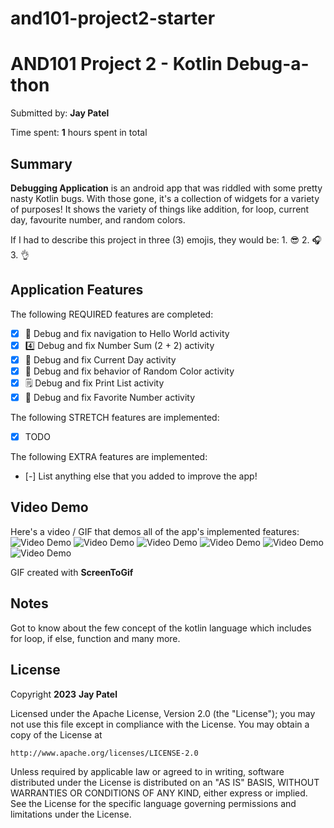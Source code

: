 # and101-project2-starter
<!-- (This is a comment) INSTRUCTIONS: Go through this page and fill out any **bolded** entries with their correct values.-->

# AND101 Project 2 - Kotlin Debug-a-thon

Submitted by: **Jay Patel**

Time spent: **1** hours spent in total

## Summary

**Debugging Application** is an android app that was riddled with some pretty nasty Kotlin bugs.  With those gone, it's a collection of widgets for a variety of purposes!  It shows the variety of things like addition, for loop, current day, favourite number, and random colors.

If I had to describe this project in three (3) emojis, they would be: 1. 😎 2. 🎧 3. 👌

## Application Features

<!-- (This is a comment) Please be sure to change the [ ] to [x] for any features you completed.  If a feature is not checked [x], you might miss the points for that item! -->

The following REQUIRED features are completed:

- [x] 👋 Debug and fix navigation to Hello World activity
- [x] 4️⃣ Debug and fix Number Sum (2 + 2) activity
- [x] 📅 Debug and fix Current Day activity 
- [x] 🌈 Debug and fix behavior of Random Color activity
- [x] 🗒️ Debug and fix Print List activity
- [x] 💯 Debug and fix Favorite Number activity

The following STRETCH features are implemented:

- [x] TODO

The following EXTRA features are implemented:

- [-] List anything else that you added to improve the app!

## Video Demo

Here's a video / GIF that demos all of the app's implemented features:
<img src='https://github.com/jaypatel0112/and101-project2-starter/blob/main/Project2_HelloWorld.gif' title='Hello World' width='' alt='Video Demo' />
<img src='https://github.com/jaypatel0112/and101-project2-starter/blob/main/Project2_Add.gif' title='2 + 2' width='' alt='Video Demo' />
<img src='https://github.com/jaypatel0112/and101-project2-starter/blob/main/Project2_CurrentDay.gif' title='Current Day' width='' alt='Video Demo' />
<img src='https://github.com/jaypatel0112/and101-project2-starter/blob/main/Project2_RandomColor.gif' title='Random Color' width='' alt='Video Demo' />
<img src='https://github.com/jaypatel0112/and101-project2-starter/blob/main/Project2_PrintList.gif' title='Print List' width='' alt='Video Demo' />
<img src='https://github.com/jaypatel0112/and101-project2-starter/blob/main/Project2_FavouriteNum.gif' title='Favorite Number' width='' alt='Video Demo' />

GIF created with **ScreenToGif**

<!-- Recommended tools:
- [Kap](https://getkap.co/) for macOS
- [ScreenToGif](https://www.screentogif.com/) for Windows
- [peek](https://github.com/phw/peek) for Linux. -->

## Notes

Got to know about the few concept of the kotlin language which includes for loop, if else, function and many more.

## License

Copyright **2023** **Jay Patel**

Licensed under the Apache License, Version 2.0 (the "License");
you may not use this file except in compliance with the License.
You may obtain a copy of the License at

    http://www.apache.org/licenses/LICENSE-2.0

Unless required by applicable law or agreed to in writing, software
distributed under the License is distributed on an "AS IS" BASIS,
WITHOUT WARRANTIES OR CONDITIONS OF ANY KIND, either express or implied.
See the License for the specific language governing permissions and
limitations under the License.
